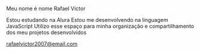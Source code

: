 Meu nome é nome Rafael Victor

Estou estudando na Alura
Estou me desenvolvendo na linguagem JavaScript
Utilizo esse espaço para minha organização e compartilhamento dos meu projetos desenvolvidos

rafaelvictor2007@email.com
